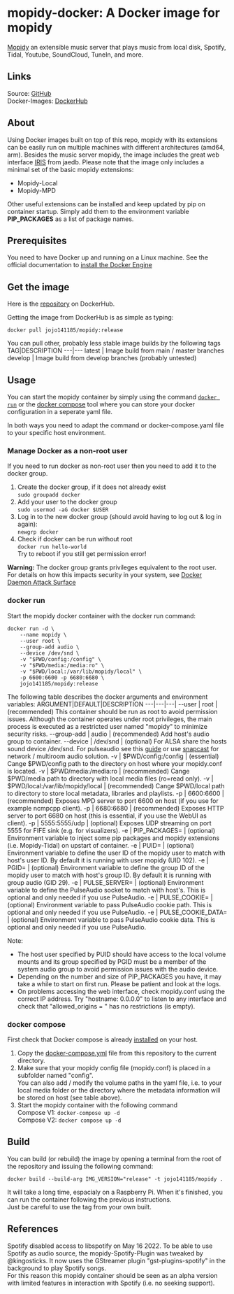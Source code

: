 # mopidy-docker: A Docker image for mopidy

[Mopidy](https://mopidy.com/) an extensible music server that plays music from local disk, Spotify, Tidal, Youtube, SoundCloud, TuneIn, and more.

## Links

Source: [GitHub](https://github.com/jojo141185/mopidy-docker)  
Docker-Images: [DockerHub](https://hub.docker.com/r/jojo141185/mopidy)

## About

Using Docker images built on top of this repo, mopidy with its extensions can be easily run on multiple machines with different architectures (amd64, arm).
Besides the music server mopidy, the image includes the great web interface [IRIS](https://github.com/jaedb/Iris/) from jaedb.
Please note that the image only includes a minimal set of the basic mopidy extensions:

- Mopidy-Local
- Mopidy-MPD

Other useful extensions can be installed and keep updated by pip on container startup. Simply add them to the environment variable **PIP_PACKAGES** as a list of package names.

## Prerequisites

You need to have Docker up and running on a Linux machine.
See the official documentation to [install the Docker Engine](https://docs.docker.com/engine/install/)

## Get the image

Here is the [repository](https://hub.docker.com/repository/docker/jojo141185/mopidy) on DockerHub.

Getting the image from DockerHub is as simple as typing:

`docker pull jojo141185/mopidy:release`

You can pull other, probably less stable image builds by the following tags
TAG|DESCRIPTION
---|---
latest | Image build from main / master branches
develop | Image build from develop branches (probably untested)

## Usage

You can start the mopidy container by simply using the command [`docker run`](https://docs.docker.com/engine/reference/commandline/run/) or the [docker compose](https://docs.docker.com/compose/) tool where you can store your docker configuration in a seperate yaml file.

In both ways you need to adapt the command or docker-compose.yaml file to your specific host environment.

### Manage Docker as a non-root user

If you need to run docker as non-root user then you need to add it to the docker group.

1. Create the docker group, if it does not already exist  
`sudo groupadd docker`
2. Add your user to the docker group  
`sudo usermod -aG docker $USER`
3. Log in to the new docker group (should avoid having to log out & log in again):  
`newgrp docker`
4. Check if docker can be run without root  
`docker run hello-world`  
Try to reboot if you still get permission error!

**Warning:**
The docker group grants privileges equivalent to the root user. For details on how this impacts security in your system, see [Docker Daemon Attack Surface](https://docs.docker.com/engine/security/#docker-daemon-attack-surface)

### docker run

Start the mopidy docker container with the docker run command:

    docker run -d \
        --name mopidy \
        --user root \
        --group-add audio \
        --device /dev/snd \
        -v "$PWD/config:/config" \
        -v "$PWD/media:/media:ro" \
        -v "$PWD/local:/var/lib/mopidy/local" \
        -p 6600:6600 -p 6680:6680 \
        jojo141185/mopidy:release

The following table describes the docker arguments and environment variables:
ARGUMENT|DEFAULT|DESCRIPTION
---|---|---|
--user | root | (recommended) This container should be run as root to avoid permission issues. Although the container operates under root privileges, the main process is executed as a restricted user named "mopidy" to minimize security risks.
--group-add | audio | (recommended) Add host's audio group to container.
--device | /dev/snd | (optional) For ALSA share the hosts sound device /dev/snd. For pulseaudio see this [guide](https://github.com/mviereck/x11docker/wiki/Container-sound:-ALSA-or-Pulseaudio) or use [snapcast](https://github.com/badaix/snapcast) for network / multiroom audio solution.
-v | $PWD/config:/config | (essential) Cange $PWD/config path to the directory on host where your mopidy.conf is located.
-v | $PWD/media:/media:ro | (recommended) Cange $PWD/media path to directory with local media files (ro=read only).
-v | $PWD/local:/var/lib/mopidy/local | (recommended) Cange $PWD/local path to directory to store local metadata, libraries and playlists.
-p | 6600:6600 | (recommended) Exposes MPD server to port 6600 on host (if you use for example ncmpcpp client).
-p | 6680:6680 | (recommended) Exposes HTTP server to port 6680 on host (this is essential, if you use the WebUI as client).
-p | 5555:5555/udp | (optional) Exposes UDP streaming on port 5555 for FIFE sink (e.g. for visualizers).
-e | PIP_PACKAGES= | (optional) Environment variable to inject some pip packages and mopidy extensions (i.e. Mopidy-Tidal) on upstart of container.
-e | PUID= | (optional) Environment variable to define the user ID of the mopidy user to match with host's user ID. By default it is running with user mopidy (UID 102).
-e | PGID= | (optional) Environment variable to define the group ID of the mopidy user to match with host's group ID. By default it is running with group audio (GID 29).
-e | PULSE_SERVER= | (optional) Environment variable to define the PulseAudio socket to match with host's. This is optional and only needed if you use PulseAudio.
-e | PULSE_COOKIE= | (optional) Environment variable to pass PulseAudio cookie path. This is optional and only needed if you use PulseAudio.
-e | PULSE_COOKIE_DATA= | (optional) Environment variable to pass PulseAudio cookie data. This is optional and only needed if you use PulseAudio.

Note:  

- The host user specified by PUID should have access to the local volume mounts and its group specified by PGID must be a member of the system audio group to avoid permission issues with the audio device.
- Depending on the number and size of PIP_PACKAGES you have, it may take a while to start on first run. Please be patient and look at the logs.
- On problems accessing the web interface, check mopidy.conf using the correct IP address. Try "hostname: 0.0.0.0" to listen to any interface and check that "allowed_origins = " has no restrictions (is empty).

### docker compose

First check that Docker compose is already [installed](https://docs.docker.com/compose/install/) on your host.

1. Copy the [docker-compose.yml](https://github.com/jojo141185/mopidy-docker/blob/main/docker/docker-compose.yml) file from this repository to the current directory.
2. Make sure that your mopidy config file (mopidy.conf) is placed in a subfolder named "config".  
You can also add / modify the volume paths in the yaml file, i.e. to your local media folder or the directory where the metadata information will be stored on host (see table above).
3. Start the mopidy container with the following command  
Compose V1: `docker-compose up -d`  
Compose V2: `docker compose up -d`

## Build

You can build (or rebuild) the image by opening a terminal from the root of the repository and issuing the following command:

`docker build --build-arg IMG_VERSION="release" -t jojo141185/mopidy .`

It will take a long time, espacialy on a Raspberry Pi. When it's finished, you can run the container following the previous instructions.  
Just be careful to use the tag from your own built.

## References

Spotify disabled access to libspotify on May 16 2022. To be able to use Spotify as audio source, the mopidy-Spotify-Plugin was tweaked by @kingosticks. It now uses the GStreamer plugin "gst-plugins-spotify" in the background to play Spotify songs.  
For this reason this mopidy container should be seen as an alpha version with limited features in interaction with Spotify (i.e. no seeking support).
